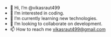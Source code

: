 - 👋 Hi, I’m @vikasraut499
- 👀 I’m interested in coding.
- 🌱 I’m currently learning new technologies.
- 💞️ I’m looking to collaborate on development. 
- 📫 How to reach me vikasraut499@gmail.com

<!---
vikasraut499/vikasraut499 is a ✨ special ✨ repository because its `README.md` (this file) appears on your GitHub profile.
You can click the Preview link to take a look at your changes.
--->
